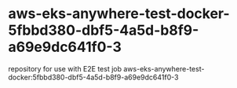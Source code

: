 # aws-eks-anywhere-test-docker-5fbbd380-dbf5-4a5d-b8f9-a69e9dc641f0-3
repository for use with E2E test job aws-eks-anywhere-test-docker:5fbbd380-dbf5-4a5d-b8f9-a69e9dc641f0-3
